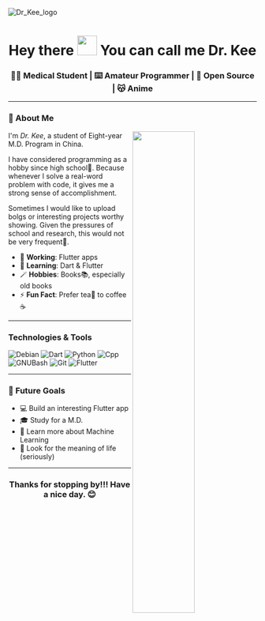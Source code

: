 ![Dr_Kee_logo]("https://github.com/derec30240/derec30240/blob/8f8a8b1e23410c1e6ea31d354db55a076de71edb/Dr_Kee.png")
<h1 align=center>Hey there <img src="https://media.giphy.com/media/WUlplcMpOCEmTGBtBW/giphy.gif" width="40px"> You can call me Dr. Kee</h1>
<h3 align=center>👨‍⚕️ Medical Student | ⌨️ Amateur Programmer | 🩵 Open Source | 😽 Anime</h3>

---

### 🤔 About Me

<picture>
    <source media="(prefers-color-scheme: catppuccin_mocha)" srcset="https://github-readme-stats.vercel.app/api?username=derec30240&theme=catppuccin_mocha&show_icons=true">
    <img align="right" width="50%" src="https://github-readme-stats.vercel.app/api?username=derec30240&theme=catppuccin_mocha&show_icons=true">
</picture>

I'm *Dr. Kee*, a student of Eight-year M.D. Program in China.

I have considered programming as a hobby since high school🏫. Because whenever I solve a real-word problem with code, it gives me a strong sense of accomplishment.

Sometimes I would like to upload bolgs or interesting projects worthy showing. Given the pressures of school and research, this would not be very frequent🥲.

- 🔭 **Working**: Flutter apps
- 🌱 **Learning**: Dart & Flutter
- 🪄 **Hobbies**: Books📚, especially old books
- ⚡ **Fun Fact**: Prefer tea🍵 to coffee☕

---

### Technologies & Tools

![Debian](https://img.shields.io/badge/OS-Debian-A81D33?logo=debian&logoColor=FFFFFF)
![Dart](https://img.shields.io/badge/Code-Dart-0175C2?logo=dart&logoColor=FFFFFF)
![Python](https://img.shields.io/badge/Code-Python-3776AB?logo=python&logoColor=FFFFFF)
![Cpp](https://img.shields.io/badge/Code-C%2B%2B-00599C?logo=cplusplus&logoColor=FFFFFF)
![GNUBash](https://img.shields.io/badge/Shell-Bash-F05032?logo=gnubash&logoColor=FFFFFF)
![Git](https://img.shields.io/badge/Tools-Git-F05032?logo=git&logoColor=FFFFFF)
![Flutter](https://img.shields.io/badge/Tools-Flutter-02569B?logo=flutter&logoColor=FFFFFF)

---

### 💪 Future Goals

- 💻 Build an interesting Flutter app
- 🎓 Study for a M.D.
- 🤖 Learn more about Machine Learning
- 💭 Look for the meaning of life (seriously)

---

<h3 align=center>Thanks for stopping by!!! Have a nice day. 😊</h3>

